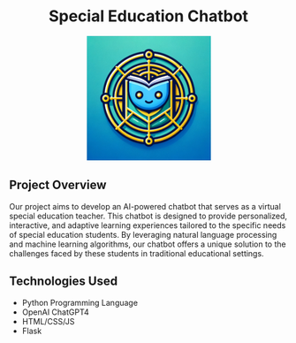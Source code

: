 <h1 align="center">Special Education Chatbot</h1>
<p align="center"><img src="Frontend/Images/ChatbotLogo.png" alt="ChatBotLogo" width="225" height="225"></p>

## Project Overview

Our project aims to develop an AI-powered chatbot that serves as a virtual special education teacher. This chatbot is designed to provide personalized, interactive, and adaptive learning experiences tailored to the specific needs of special education students. By leveraging natural language processing and machine learning algorithms, our chatbot offers a unique solution to the challenges faced by these students in traditional educational settings.

## Technologies Used

- Python Programming Language
- OpenAI ChatGPT4
- HTML/CSS/JS
- Flask
